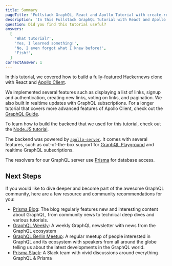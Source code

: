 ```yaml
---
title: Summary
pageTitle: 'Fullstack GraphQL, React and Apollo Tutorial with create-react-app'
description: 'In this Fullstack GraphQL Tutorial with React and Apollo Client we learned how to build a production-ready Hackernews clone using create-react-app & Prisma.'
question: Did you find this tutorial useful?
answers:
  [
    'What tutorial?',
    'Yes, I learned something!',
    'No, I even forgot what I knew before!',
    'Fish!',
  ]
correctAnswer: 1
---
```


In this tutorial, we covered how to build a fully-featured Hackernews clone with React and [Apollo Client](https://www.apollographql.com/docs/react/).

We implemented several features such as displaying a list of links, signup and authentication, creating new links, voting on links, and pagination. We also built in realtime updates with GraphQL subscriptions. For a longer tutorial that covers more advanced features of Apollo Client, check out the [GraphQL Guide](https://graphql.guide/).

To learn how to build the backend that we used for this tutorial, check out the [Node.JS tutorial](https://www.howtographql.com/graphql-js/0-introduction/).

The backend was powered by [`apollo-server`](https://www.apollographql.com/docs/apollo-server/getting-started/). It comes with several features, such as out-of-the-box support for [GraphQL Playground](https://github.com/prisma/graphql-playground) and realtime GraphQL subscriptions.

The resolvers for our GraphQL server use [Prisma](https://prisma.io) for database access.

## Next Steps

If you would like to dive deeper and become part of the awesome GraphQL community, here are a few resource and community recommendations for you:

- [Prisma Blog](https://prisma.io/blog): The blog regularly features new and interesting content about GraphQL, from community news to technical deep dives and various tutorials.
- [GraphQL Weekly](https://graphqlweekly.com): A weekly GraphQL newsletter with news from the GraphQL ecosystem
- [GraphQL Berlin Meetup](https://www.meetup.com/graphql-berlin/): A regular meetup of people interested in GraphQL and its ecosystem with speakers from all around the globe telling us about the latest developments in the GraphQL world.
- [Prisma Slack](https://slack.prisma.io): A Slack team with vivid discussions around everything GraphQL & Prisma
